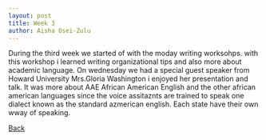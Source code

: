```yaml
---
layout: post
title: Week 3
author: Aisha Osei-Zulu
---
```

During the third week we started of with the moday writing worksohps. with this workshop i learned writing organizational tips and also more about academic language. On wednesday we had a special guest speaker from Howard University Mrs.Gloria Washington i enjoyed her presentation and talk. It was more about AAE African American English and the other african american languages since the voice assitaznts are trained to speak one dialect known as the standard azmerican english. Each state have their own wway of speaking. 



[Back](./)
